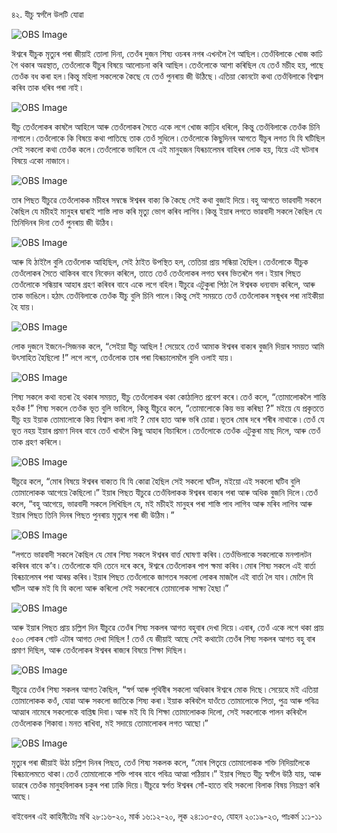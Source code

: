 ৪২. যীচু স্বৰ্গলৈ উলটি যোৱা 

![OBS Image](https://cdn.door43.org/obs/jpg/360px/obs-en-42-01.jpg)

ঈশ্বৰে যীচুক মৃত্যুৰ পৰা জীয়াই তোলা দিনা, তেওঁৰ দুজন শিষ্য ওচৰৰ নগৰ এখনলৈ গৈ আছিল ৷ তেওঁবিলাকে খোজ কাঢি গৈ থকাৰ অৱস্থাত, তেওঁলোকে যীচুৰ বিষয়ে আলোচনা কৰি আছিল ৷ তেওঁলোকে আশা কৰিছিল যে তেওঁ মচীহ হয়, পাছে তেওঁক বধ কৰা হল ৷ কিন্তু মহিলা সকলেকে কৈছে যে তেওঁ পুনৰায় জী উঠিছে ৷ এতিয়া কোনটো কথা তেওঁবিলাকে বিশ্বাস কৰিব তাক ধৰিব পৰা নাই ৷

![OBS Image](https://cdn.door43.org/obs/jpg/360px/obs-en-42-02.jpg)

যীচু তেওঁলোকৰ কাষলৈ আহিলে আৰু তেওঁলোকৰ সৈতে একে লগে খোজ কাঢ়িব  ধৰিলে, কিন্তু তেওঁবিলাকে তেওঁক চিনি নাপালে ৷ তেওঁলোকে কি বিষয়ে কথা পাতিছে তাক তেওঁ সুধিলে ৷ তেওঁলোকে কিছুদিনৰ আগতে যীচুৰ লগত যি  যি ঘটিছিল সেই সকলো কথা তেওঁক কলে ৷ তেওঁলোকে ভাবিলে যে এই মানুহজন যিৰূচালেমৰ বাহিৰৰ লোক হয়, যিয়ে এই ঘটনাৰ বিষয়ে একো নাজানে ৷

![OBS Image](https://cdn.door43.org/obs/jpg/360px/obs-en-42-03.jpg)

তাৰ পিছত যীচুৱে তেওঁলোকক মচীহৰ সম্বন্ধে ঈশ্বৰৰ বাক্য কি কৈছে সেই কথা বুজাই দিয়ে ৷ বহু আগতে ভাৱবাদী সকলে কৈছিল যে মচীহই মানুহৰ দ্বাৰাই শাস্তি লাভ কৰি মৃত্যু ভোগ কৰিব লাগিব ৷ কিন্তু ইয়াৰ লগতে ভাৱবাদী সকলে কৈছিল যে তিনিদিনৰ দিনা তেওঁ পুনৰায় জী উঠিব ৷

![OBS Image](https://cdn.door43.org/obs/jpg/360px/obs-en-42-04.jpg)

আৰু যি ঠাইলৈ বুলি তেওঁলোক আহিছিল, সেই ঠাইত উপস্থিত হল, তেতিয়া প্ৰায় সন্ধিয়া হৈছিল ৷ তেওঁলোকে যীচুক তেওঁলোকৰ সৈতে থাকিবৰ বাবে নিবেদন কৰিলে, তাতে তেওঁ তেওঁলোকৰ লগত ঘৰৰ ভিতৰলৈ গল ৷ ইয়াৰ পিছত তেওঁলোকে সন্ধিয়াৰ আহাৰ গ্ৰহণ কৰিবৰ বাবে একে লগে বহিল ৷ যীচুৱে এটুকুৰা পিঠা লৈ ঈশ্বৰক ধন্যবাদ কৰিলে, আৰু তাক ভাঙিলে ৷ হঠাৎ তেওঁবিলাকে তেওঁক যীচু বুলি চিনি পালে ৷ কিন্তু সেই সময়তে তেওঁ তেওঁলোকৰ সন্মূখৰ পৰা নাইকীয়া হৈ যায় ৷  

![OBS Image](https://cdn.door43.org/obs/jpg/360px/obs-en-42-05.jpg)

লোক দুজনে ইজনে-সিজনক কলে, “সেইয়া যীচু আছিল ! সেয়েহে তেওঁ আমাক ঈশ্বৰৰ বাক্যৰ বুজনি দিয়াৰ সময়ত আমি উৎসাহিত হৈছিলো !” লগে লগে, তেওঁলোক তাৰ পৰা যিৰূচালেমলৈ বুলি ওলাই যায় ৷

![OBS Image](https://cdn.door43.org/obs/jpg/360px/obs-en-42-06.jpg)

শিষ্য সকলে কথা বতৰা হৈ থকাৰ সময়ত, যীচু তেওঁলোকৰ থকা কোঠালিত প্ৰবেশ কৰে ৷ তেওঁ কলে, “তোমালোকলৈ শান্তি হওঁক !” শিষ্য সকলে তেওঁক ভূত বুলি ভাবিলে, কিন্তু যীচুৱে কলে, “তোমালোকে কিয় ভয় কৰিছা ?” মইয়ে যে প্ৰকৃততে যীচু হয় ইয়াক তোমালোকে কিয় বিশ্বাস কৰা নাই ?  মোৰ হাত আৰু ভৰি চোৱা ৷ ভূতৰ মোৰ দৰে শৰীৰ নাথাকে ৷ তেওঁ যে ভূত নহয় ইয়াৰ প্ৰমাণ দিবৰ বাবে তেওঁ খাবলৈ কিছু আহাৰ বিচাৰিলে ৷ তেওঁলোকে তেওঁক এটুকুৰা মাছ দিলে, আৰু তেওঁ তাক গ্ৰহণ কৰিলে ৷

![OBS Image](https://cdn.door43.org/obs/jpg/360px/obs-en-42-07.jpg)

যীচুৱে কলে, “মোৰ বিষয়ে ঈশ্বৰৰ বাক্যত যি যি কোৱা হৈছিল সেই সকলো ঘটিল, মইয়ো এই সকলো ঘটিব বুলি তোমালোকক আগেয়ে কৈছিলো ৷” ইয়াৰ পিছত যীচুৱে তেওঁবিলাকক ঈশ্বৰৰ বাক্যৰ পৰা আৰু অধিক বুজনি দিলে ৷ তেওঁ কলে, “বহু আগেয়ে, ভাৱবাদী সকলে লিখিছিল যে, মই মচীহই মানুহৰ পৰা শাস্তি পাব লাগিব আৰু মৰিব লাগিব আৰু ইয়াৰ পিছত তিনি দিনৰ পিছত পুনৰায় মৃত্যুৰ পৰা জী উঠিম ৷ ”

![OBS Image](https://cdn.door43.org/obs/jpg/360px/obs-en-42-08.jpg)

“লগতে ভাৱবাদী সকলে কৈছিল যে মোৰ শিষ্য সকলে ঈশ্বৰৰ বাৰ্ত্ত ঘোষণা কৰিব ৷ তেওঁভিলাকে সকলোকে মনপালটন কৰিবৰ বাবে ক’ব ৷ তেওঁলোকে যদি তেনে দৰে কৰে, ঈশ্বৰে তেওঁলোকৰ পাপ ক্ষমা কৰিব ৷ মোৰ শিষ্য সকলে এই বাৰ্তা যিৰূচালেমৰ পৰা আৰম্ভ কৰিব ৷ ইয়াৰ পিছত তেওঁলোকে জাগতৰ সকলো লোকৰ মাজলৈ এই বাৰ্তা লৈ যাব ৷ মোলৈ যি ঘটিল আৰু মই যি যি কলো আৰু কৰিলো সেই সকলোৰে তোমালোক সাক্ষ্য হৈছা ৷” 

![OBS Image](https://cdn.door43.org/obs/jpg/360px/obs-en-42-09.jpg)

আৰু ইয়াৰ পিছত প্ৰায় চল্লিশ দিন যীচুৱে তেওঁৰ শিষ্য সকলৰ আগত বহুবাৰ দেখা দিয়ে ৷ এবাৰ, তেওঁ একে লগে থকা প্ৰায় ৫০০ লোকৰ গোট এটাৰ আগত দেখা দিছিল ! তেওঁ যে জীয়াই আছে সেই কথাটো তেওঁৰ শিষ্য সকলৰ আগত বহু বাৰ প্ৰমাণ দিছিল, আৰু তেওঁলোকৰ ঈশ্বৰৰ ৰাজ্যৰ বিষয়ে শিক্ষা দিছিল ৷ 

![OBS Image](https://cdn.door43.org/obs/jpg/360px/obs-en-42-10.jpg)

যীচুৱে তেওঁৰ শিষ্য সকলৰ আগত কৈছিল, “স্বৰ্গ আৰু পৃথিবীৰ সকলো অধিকাৰ ঈশ্বৰে মোক দিছে ৷ সেয়েহে মই এতিয়া তোমালোকক কওঁ, যোৱা আৰু সকলো জাতিকে শিষ্য কৰা ৷ ইয়াক কৰিবলৈ যাওঁতে তোমালোকে পিতা, পুত্ৰ আৰু পবিত্ৰ আত্মাৰ নামেৰে সকলোকে বাপ্তিষ্ম দিবা ৷ আৰু মই যি যি শিক্ষা তোমালোকক দিলো, সেই সকলোকে পালন কৰিবলৈ তেওঁলোকক শিকাবা ৷ মনত ৰাখিবা, মই সদায়ে তোমালোকৰ লগত আছো ৷”

![OBS Image](https://cdn.door43.org/obs/jpg/360px/obs-en-42-11.jpg)

মৃত্যুৰ পৰা জীয়াই উঠা চল্লিশ দিনৰ পিছত, তেওঁ শিষ্য সকলক কলে, “মোৰ পিতৃয়ে তোমালোকক শক্তি নিদিয়ালৈকে যিৰূচালেমতে থাকা ৷ তেওঁ তোমালোকে শক্তি পাবৰ বাবে পবিত্ৰ আত্মা পঠিয়াব ৷” ইয়াৰ পিছত যীচু স্বৰ্গলৈ উঠি যায়, আৰু ডাৱৰে তেওঁক মানুহবিলাকৰ চকুৰ পৰা ঢাকি দিয়ে ৷ যীচুৱে স্বৰ্গত ঈশ্বৰৰ সোঁ-হাতে বহি সকলো বিলাক বিষয় নিয়ন্ত্ৰণ কৰি আছে ৷ 

বাইবেলৰ এই কাহিনীটোঃ মথি ২৮:১৬-২০, মাৰ্ক ১৬:১২-২০, লূক ২৪:১৩-৫৩, যোহন ২০:১৯-২৩, পাঃকৰ্ম ১:১-১১

